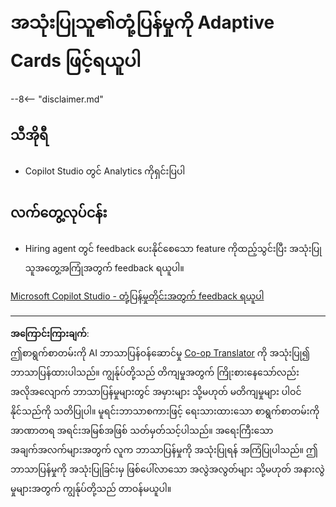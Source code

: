 <!--
CO_OP_TRANSLATOR_METADATA:
{
  "original_hash": "729a62989ca37495e9c42888d3933137",
  "translation_date": "2025-10-21T17:56:08+00:00",
  "source_file": "docs/operative-preview/11-obtain-user-feedback/README.md",
  "language_code": "my"
}
-->
# အသုံးပြုသူ၏တုံ့ပြန်မှုကို Adaptive Cards ဖြင့်ရယူပါ

--8<-- "disclaimer.md"

## သီအိုရီ

- Copilot Studio တွင် Analytics ကိုရှင်းပြပါ

## လက်တွေ့လုပ်ငန်း

- Hiring agent တွင် feedback ပေးနိုင်စေသော feature ကိုထည့်သွင်းပြီး အသုံးပြုသူအတွေ့အကြုံအတွက် feedback ရယူပါ။

[Microsoft Copilot Studio - တုံ့ပြန်မှုတိုင်းအတွက် feedback ရယူပါ](https://learn.microsoft.com/microsoft-copilot-studio/guidance/adaptive-card-add-feedback-for-every-response)

---

**အကြောင်းကြားချက်**:  
ဤစာရွက်စာတမ်းကို AI ဘာသာပြန်ဝန်ဆောင်မှု [Co-op Translator](https://github.com/Azure/co-op-translator) ကို အသုံးပြု၍ ဘာသာပြန်ထားပါသည်။ ကျွန်ုပ်တို့သည် တိကျမှုအတွက် ကြိုးစားနေသော်လည်း အလိုအလျောက် ဘာသာပြန်မှုများတွင် အမှားများ သို့မဟုတ် မတိကျမှုများ ပါဝင်နိုင်သည်ကို သတိပြုပါ။ မူရင်းဘာသာစကားဖြင့် ရေးသားထားသော စာရွက်စာတမ်းကို အာဏာတရ အရင်းအမြစ်အဖြစ် သတ်မှတ်သင့်ပါသည်။ အရေးကြီးသော အချက်အလက်များအတွက် လူက ဘာသာပြန်မှုကို အသုံးပြုရန် အကြံပြုပါသည်။ ဤဘာသာပြန်မှုကို အသုံးပြုခြင်းမှ ဖြစ်ပေါ်လာသော အလွဲအလွတ်များ သို့မဟုတ် အနားလွဲမှုများအတွက် ကျွန်ုပ်တို့သည် တာဝန်မယူပါ။